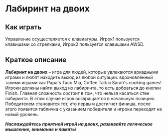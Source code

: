 # Лабиринт на двоих
## Как играть
Управление осуществляется с клавиатуры. Игрок1 пользуется клавишами со стрелками, Игрок2 пользуется клавишами AWSD.
## Краткое описание
**Лабиринт на двоих** – игра для людей, которые увлекаются аркадными играми и любят находить выход из любой ситуации.
вдохновлённый такими играми как Papa's Taco Mia, Coffee Talk и Sarah's cooking games!
Игроки должны найти выход из лабиринта, то есть добраться до кнопки Finish. Главная сложность состоит в том, что нельзя касаться стен лабиринта. В этом случае игрок возвращается в начальную позицию. Победителем становится тот, кто первым достигнет финиша, после этого появится табличка с указанием победителя и игроки переходят на новый уровень.
<br>

***Наслаждайтесь приятной игрой на двоих, развивайте логическое мышление, внимание и память!***
